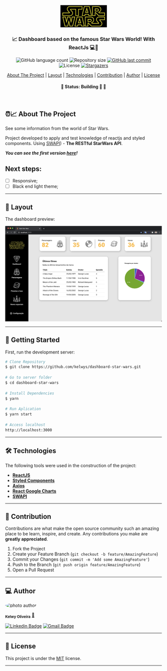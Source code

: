 
<div align="center">
  <img alt="logo"  src="src/assets/logo.png">
</div>


<h3 align="center">
   📈 Dashboard based on the famous Star Wars World! With ReactJs 💻🚀
</h3>

<p align="center">
  <img alt="GitHub language count" src="https://img.shields.io/github/languages/count/kelwys/dashboard-star-wars?color=%2304D361">

  <img alt="Repository size" src="https://img.shields.io/github/repo-size/kelwys/dashboard-star-wars">

  <a href="https://github.com/kelwys/dashboard-star-wars/commits/master">
    <img alt="GitHub last commit" src="https://img.shields.io/github/last-commit/kelwys/dashboard-star-wars">
  </a>

   <img alt="License" src="https://img.shields.io/badge/license-MIT-brightgreen">
   <a href="https://github.com/kelwys/dashboard-star-wars/stargazers">
    <img alt="Stargazers" src="https://img.shields.io/github/stars/kelwys/dashboard-star-wars?style=social">
  </a>
</p>

<p align="center">
  <a href="#about-the-project">About The Project</a> |
  <a href="#layout">Layout</a> |
  <a href="#technologies">Technologies</a> |
  <a href="#contribution">Contribution</a> |
  <a href="#author">Author</a> |
  <a href="#license">License</a>
</p>

<h4 align="center">
	🚧 Status: Building 🚀  🚧
</h4>
</br>


<h2 id="about-the-project" > ⏰📈 About The Project </h2>

See some information from the world of Star Wars.

Project developed to apply and test knowledge of reactjs and styled components. Using [SWAPI](https://https://swapi.dev/)) - **The RESTful StarWars API**.

***You can see the first version [here](https://dashboard-star-wars.vercel.app/)!***

## Next steps:

- [ ] Responsive;
- [ ] Black end light theme;

---

<h2 id="layout" >🎨  Layout </h2>

The dashboard preview:

![screen home](/src/assets/screen-01.png)

---

## 🚀 Getting Started

First, run the development server:

```bash
# Clone Repository
$ git clone https://github.com/kelwys/dashboard-star-wars.git

# Go to server folder
$ cd dashboard-star-wars

# Install Dependencies
$ yarn

# Run Aplication
$ yarn start

# Access localhost
http://localhost:3000
```
---


<h2 id="technologies"> 🛠 Technologies </h2>

The following tools were used in the construction of the project:

- **[ReactJS](https://reactjs.org)**
- **[Styled Components](https://styled-components.com/)**
- **[Axios](https://github.com/axios/axios)**
- **[React Google Charts](https://react-google-charts.com/)**
- **[SWAPI](https://https://swapi.dev/)**

---

<h2 id="contribution"> 💪 Contribution </h2>

Contributions are what make the open source community such an amazing place to be learn, inspire, and create. Any contributions you make are **greatly appreciated**.

1. Fork the Project
2. Create your Feature Branch (`git checkout -b feature/AmazingFeature`)
3. Commit your Changes (`git commit -m 'Add some AmazingFeature'`)
4. Push to the Branch (`git push origin feature/AmazingFeature`)
5. Open a Pull Request

---

<h2 id="author"> 💻 Author </h2>

<img style="border-radius: 50% !important;" src="https://kelwys.github.io/assets/images/avatar.png" width="100px;" alt="photo author"/>

 <sub><b>Kelwy Oliveira</b></sub></a> <a href="https://www.linkedin.com/in/kelwyoliveira/" title="kelwy`s linkedin">🚀</a>
 <br />

[![Linkedin Badge](https://img.shields.io/badge/-Kelwy%20Oliveira-1692B4?style=for-the-badge&logo=Linkedin&logoColor=white&link=https://www.linkedin.com/in/kelwyoliveira/)](https://www.linkedin.com/in/kelwyoliveira/)
[![Gmail Badge](https://img.shields.io/badge/-kelwyduarte@gmail.com-4682B4?style=for-the-badge&logo=Gmail&logoColor=white&link=mailto:kelwyduarte@gmail.com)](mailto:kelwyduarte@gmail.com)

---

<h2 id="license"> 📝 License </h2>

This project is under the [MIT](./LICENSE) license.

---
